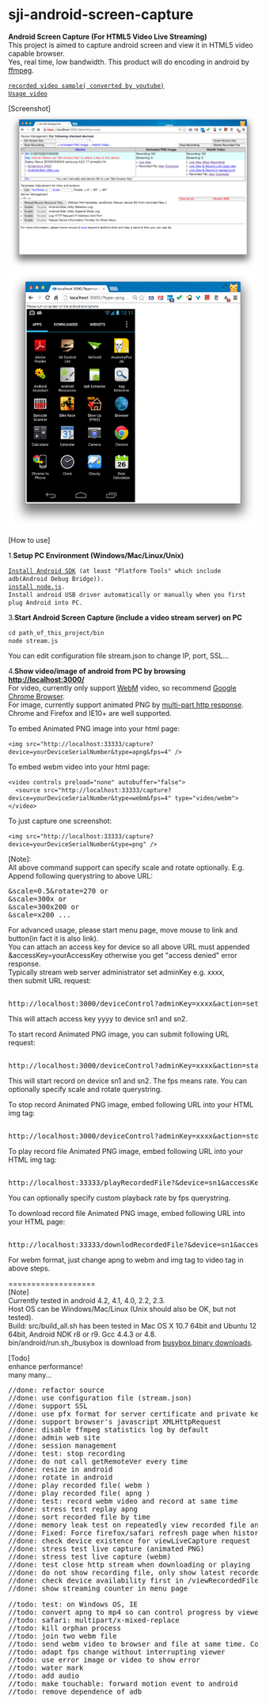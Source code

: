 sji-android-screen-capture
===================
<b>Android Screen Capture (For HTML5 Video Live Streaming)</b>  
This project is aimed to capture android screen and view it in HTML5 video capable browser.  
Yes, real time, low bandwidth.  This product will do encoding in android by <a href="http://ffmpeg.org/">ffmpeg</a>.  
<pre><code><a href="http://youtu.be/CWcOjzAJ6Sg">recorded video sample( converted by youtube)</a>  
<a href="http://youtu.be/1wZYHHzMwQ8">Usage video</a></code></pre>
  
[Screenshot]
<img src="doc/screenshot-menu.png" />
<img src="doc/screenshot-png.png" />

[How to use]  
  
1.<b>Setup PC Environment (Windows/Mac/Linux/Unix)</b>  
<pre><code><a href="http://developer.android.com/sdk/index.html">Install Android SDK</a> (at least "Platform Tools" which include adb(Android Debug Bridge)).  
<a href="http://nodejs.org/download/">install node.js</a>.  
Install android USB driver automatically or manually when you first plug Android into PC.  
</code></pre>

3.<b>Start Android Screen Capture (include a video stream server) on PC</b>  
<pre><code>cd path_of_this_project/bin  
node stream.js
</code></pre>
You can edit configuration file stream.json to change IP, port, SSL...  

4.<b>Show video/image of android from PC by browsing <a href="http://localhost:3000/">http://localhost:3000/</a></b>  
For video, currently only support <a href="http://www.webmproject.org/">WebM</a> video, so recommend <a href="http://www.google.com/chrome">Google Chrome Browser</a>.  
For image, currently support animated PNG by <a href="http://en.wikipedia.org/wiki/MIME#Mixed-Replace">multi-part http response</a>. Chrome and Firefox and IE10+ are well supported.  
  
To embed Animated PNG image into your html page:  
<pre><code>&lt;img src="http://localhost:33333/capture?device=yourDeviceSerialNumber&type=apng&fps=4" /&gt;
</code></pre>

To embed webm video into your html page:  
<pre><code>&lt;video controls preload="none" autobuffer="false"&gt;  
  &lt;source src="http://localhost:33333/capture?device=yourDeviceSerialNumber&type=webm&fps=4" type="video/webm">  
&lt;/video&gt;
</code></pre>  

To just capture one screenshot:  
<pre><code>&lt;img src="http://localhost:33333/capture?device=yourDeviceSerialNumber&type=png" /&gt;
</code></pre>

[Note]:  
All above command support can specify scale and rotate optionally. E.g. Append following querystring to above URL:
<pre>
&scale=0.5&rotate=270 or  
&scale=300x or  
&scale=300x200 or  
&scale=x200 ...  
</pre>  
  
For advanced usage, please start menu page, move mouse to link and button(in fact it is also link).  
You can attach an access key for device so all above URL must  appended &accessKey=yourAccessKey otherwise you get "access denied" error response.  
Typically stream web server administrator set adminKey e.g. xxxx,   
then submit URL request:  
<pre>  
http://localhost:3000/deviceControl?adminKey=xxxx&action=setAccessKey&accessKey=yyyy&device=sn1&device=sn2  ....  
</pre>  
This will attach access key yyyy to device sn1 and sn2.  
  
To start record Animated PNG image, you can submit following URL request:  
<pre>  
http://localhost:3000/deviceControl?adminKey=xxxx&action=startRecording&device=sn1&device=sn2&type=apng&fps=4  
</pre>  
  
This will start record on device sn1 and sn2. The fps means rate. You can optionally specify scale and rotate querystring.  
  
To stop record Animated PNG image, embed following URL into your HTML img tag:  
<pre>  
http://localhost:3000/deviceControl?adminKey=xxxx&action=stopRecording&device=sn1&device=sn2    
</pre>  
  
To play record file Animated PNG image, embed following URL into your HTML img tag:  
<pre>  
http://localhost:33333/playRecordedFile?&device=sn1&accessKey=yyyy&type=apng  
</pre>  
  
You can optionally specify custom playback rate by fps querystring.  

To download record file Animated PNG image, embed following URL into your HTML page:  
<pre>  
http://localhost:33333/downlodRecordedFile?&device=sn1&accessKey=yyyy&type=apng  
</pre>  
  
For webm format, just change apng to webm and img tag to video tag in above steps.   

===================  
[Note]  
    Currently tested in android 4.2, 4.1, 4.0, 2.2, 2.3.  
    Host OS can be Windows/Mac/Linux (Unix should also be OK, but not tested).  
    Build: src/build_all.sh has been tested in Mac OS X 10.7 64bit and Ubuntu 12 64bit,
    Android NDK r8 or r9. Gcc 4.4.3 or 4.8.  
    bin/android/run.sh_/busybox is download from <a href="http://www.busybox.net/downloads/binaries/latest/busybox-armv5l">busybox binary downloads</a>.  
  
[Todo]  
    enhance performance!  
    many many...  

<pre>
//done: refactor source
//done: use configuration file (stream.json)
//done: support SSL
//done: use pfx format for server certificate and private key
//done: support browser's javascript XMLHttpRequest
//done: disable ffmpeg statistics log by default
//done: admin web site
//done: session management
//done: test: stop recording
//done: do not call getRemoteVer every time
//done: resize in android
//done: rotate in android
//done: play recorded file( webm )
//done: play recorded file( apng )
//done: test: record webm video and record at same time
//done: stress test replay apng
//done: sort recorded file by time
//done: memory leak test on repeatedly view recorded file and view live capture
//done: Fixed: Force firefox/safari refresh page when history back
//done: check device existence for viewLiveCapture request
//done: stress test live capture (animated PNG)
//done: stress test live capture (webm)
//done: test close http stream when downloading or playing
//done: do not show recording file, only show latest recorded file
//done: check device availability first in /viewRecordedFile or /viewLiveCapture
//done: show streaming counter in menu page

//todo: test: on Windows OS, IE
//todo: convert apng to mp4 so can control progress by viewer
//todo: safari: multipart/x-mixed-replace
//todo: kill orphan process
//todo: join two webm file
//todo: send webm video to browser and file at same time. Completely remove recordOption when viewLiveCapture
//todo: adapt fps change without interrupting viewer
//todo: use error image or video to show error
//todo: water mark
//todo: add audio
//todo: make touchable: forward motion event to android
//todo: remove dependence of adb
</pre>
